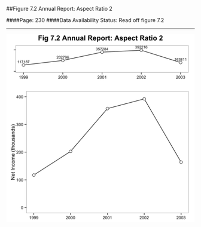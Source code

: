 ##Figure 7.2 Annual Report: Aspect Ratio 2

####Page: 230
####Data Availability Status: Read off figure 7.2
***
![`Annual Report: Aspect Ratio 2`](fig07-02_annual-report-aspect-ratio-2.png)


